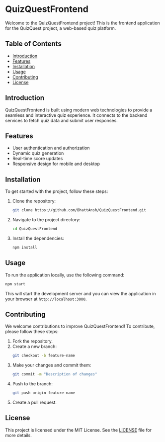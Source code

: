 # QuizQuestFrontend

Welcome to the QuizQuestFrontend project! This is the frontend application for the QuizQuest project, a web-based quiz platform.

## Table of Contents

- [Introduction](#introduction)
- [Features](#features)
- [Installation](#installation)
- [Usage](#usage)
- [Contributing](#contributing)
- [License](#license)

## Introduction

QuizQuestFrontend is built using modern web technologies to provide a seamless and interactive quiz experience. It connects to the backend services to fetch quiz data and submit user responses.

## Features

- User authentication and authorization
- Dynamic quiz generation
- Real-time score updates
- Responsive design for mobile and desktop

## Installation

To get started with the project, follow these steps:

1. Clone the repository:
    ```bash
    git clone https://github.com/BhattAnsh/QuizQuestFrontend.git
    ```
2. Navigate to the project directory:
    ```bash
    cd QuizQuestFrontend
    ```
3. Install the dependencies:
    ```bash
    npm install
    ```

## Usage

To run the application locally, use the following command:
```bash
npm start
```
This will start the development server and you can view the application in your browser at `http://localhost:3000`.

## Contributing

We welcome contributions to improve QuizQuestFrontend! To contribute, please follow these steps:

1. Fork the repository.
2. Create a new branch:
    ```bash
    git checkout -b feature-name
    ```
3. Make your changes and commit them:
    ```bash
    git commit -m "Description of changes"
    ```
4. Push to the branch:
    ```bash
    git push origin feature-name
    ```
5. Create a pull request.

## License

This project is licensed under the MIT License. See the [LICENSE](LICENSE) file for more details.
